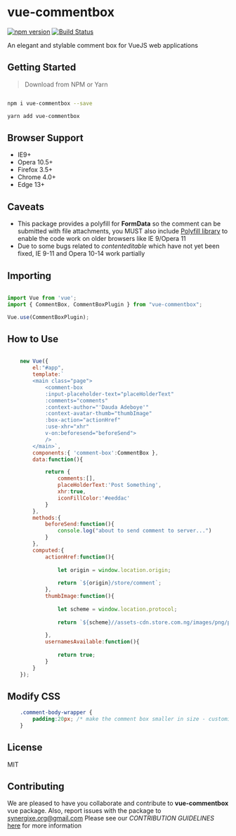 # vue-commentbox

[![npm version](https://badge.fury.io/js/vue-commentbox.svg)](https://badge.fury.io/js/vue-commentbox)  [![Build Status](https://travis-ci.org/synergixe/vue-commentbox.svg?branch=master)](https://travis-ci.org/synergixe/vue-commentbox)

An elegant and stylable comment box for VueJS web applications

## Getting Started

> Download from NPM or Yarn

```bash

npm i vue-commentbox --save

yarn add vue-commentbox

```

## Browser Support

- IE9+
- Opera 10.5+
- Firefox 3.5+
- Chrome 4.0+
- Edge 13+

## Caveats

- This package provides a polyfill for **FormData** so the comment can be submitted with file attachments, you MUST also include [Polyfill library](https://polyfill.io) to enable the code work on older browsers like IE 9/Opera 11
- Due to some bugs related to _contenteditable_ which have not yet been fixed, IE 9-11 and Opera 10-14 work partially 

## Importing

```js

import Vue from 'vue';
import { CommentBox, CommentBoxPlugin } from "vue-commentbox";

Vue.use(CommentBoxPlugin);

```

## How to Use

```js

	new Vue({
		el:"#app",
		template:`
		<main class="page">
			<comment-box 
			:input-placeholder-text="placeHolderText"
			:comments="comments"
			:context-author="'Dauda Adeboye'"
			:context-avatar-thumb="thumbImage"
			:box-action="actionHref"
			:use-xhr="xhr" 
			v-on:beforesend="beforeSend">
			/>
		</main>`,
		components:{ 'comment-box':CommentBox },
		data:function(){

			return {
				comments:[],
				placeHolderText:'Post Something',
				xhr:true,
				iconFillColor:'#eeddac'
			}
		},
		methods:{
			beforeSend:function(){
				console.log("about to send comment to server...")
			}
		},
		computed:{
			actionHref:function(){
			
				let origin = window.location.origin;
			
				return `${origin}/store/comment`;
			},
			thumbImage:function(){
			
				let scheme = window.location.protocol;
				
				return `${scheme}//assets-cdn.store.com.ng/images/png/passport.jpg`
			
			},
			usernamesAvailable:function(){
			
				return true;
			}
		}
	});

```

## Modify CSS

```css
	.comment-body-wrapper {
		padding:20px; /* make the comment box smaller in size - customization */
	}
```

## License

MIT

## Contributing

We are pleased to have you collaborate and contribute to **vue-commentbox** vue package. Also, report issues with the package to [synergixe.org@gmail.com](mailto:synergixe.org@gmail.com)  Please see our _CONTRIBUTION GUIDELINES_ [here](https://github.com/synergixe/vue-commentbox/blob/master/CONTRIBUTING.md) for more information

